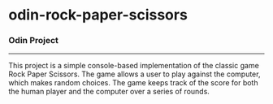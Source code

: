 # odin-rock-paper-scissors


### Odin Project
<hr>

This project is a simple console-based implementation of the classic game Rock Paper Scissors. The game allows a user to play against the computer, which makes random choices. The game keeps track of the score for both the human player and the computer over a series of rounds.